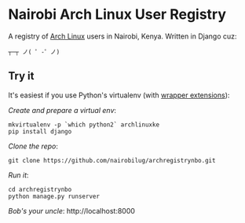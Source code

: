 # Nairobi Arch Linux User Registry

A registry of [Arch Linux](https://www.archlinux.org/) users in Nairobi, Kenya.  Written in Django cuz:

`┬─┬ ノ( ゜-゜ノ)`

## Try it
It's easiest if you use Python's virtualenv (with [wrapper extensions](https://bitbucket.org/dhellmann/virtualenvwrapper)):

*Create and prepare a virtual env*:

```
mkvirtualenv -p `which python2` archlinuxke
pip install django
```

*Clone the repo*:

```
git clone https://github.com/nairobilug/archregistrynbo.git
```

*Run it*:

```
cd archregistrynbo
python manage.py runserver
```

*Bob's your uncle*:
http://localhost:8000
